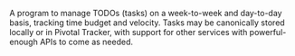 A program to manage TODOs (tasks) on a week-to-week and day-to-day basis, tracking time
budget and velocity. Tasks may be canonically stored locally or in Pivotal Tracker, with
support for other services with powerful-enough APIs to come as needed.
